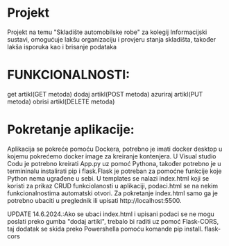 # Projekt
Projekt na temu "Skladište automobilske robe" za kolegij Informacijski sustavi, omogućuje lakšu organizaciju i provjeru stanja skladišta, također lakša isporuka kao i brisanje podataka

# FUNKCIONALNOSTI: 
get artikl(GET metoda)
dodaj artikl(POST metoda)
azuriraj artikl(PUT metoda)
obrisi artikl(DELETE metoda)

# Pokretanje aplikacije:
Aplikacija se pokreće pomoću Dockera, potrebno je imati docker desktop u kojemu pokrećemo docker image za kreiranje kontenjera. U Visual studio Codu je potrebno kreirati App.py uz pomoć Pythona, također potrebno je u termininalu instalirati pip i flask.Flask je potreban za pomoćne funkcije koje Python nema ugrađene u sebi. U templates se nalazi index.html koji se koristi za prikaz CRUD funkciolanosti u aplikaciji, podaci.html se na nekim funkcionalnostima automatski otvori. Za pokretanje index.html samo ga je potrebno ubaciti u preglednik ili upisati http://localhost:5500.

UPDATE 14.6.2024.:Ako se ubaci index.html i upisani podaci se ne mogu poslati preko gumba "dodaj artikl", trebalo bi raditi uz pomoć Flask-CORS, taj dodatak se skida preko Powershella pomoću komande pip install. flask-cors

